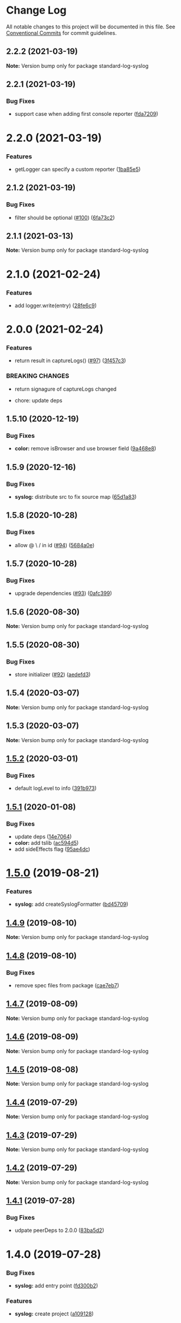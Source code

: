 # Change Log

All notable changes to this project will be documented in this file.
See [Conventional Commits](https://conventionalcommits.org) for commit guidelines.

## 2.2.2 (2021-03-19)

**Note:** Version bump only for package standard-log-syslog





## 2.2.1 (2021-03-19)


### Bug Fixes

* support case when adding first console reporter ([fda7209](https://github.com/unional/standard-log/commit/fda7209a8f72ea6cf2f8d942ed8c1dd29d3cff69))





# 2.2.0 (2021-03-19)


### Features

* getLogger can specify a custom reporter ([1ba85e5](https://github.com/unional/standard-log/commit/1ba85e51c639de8147a82386473c25b2fcf861ca))





## 2.1.2 (2021-03-19)


### Bug Fixes

* filter should be optional ([#100](https://github.com/unional/standard-log/issues/100)) ([6fa73c2](https://github.com/unional/standard-log/commit/6fa73c24d979061c4b390aab4597688d29953fd8))





## 2.1.1 (2021-03-13)

**Note:** Version bump only for package standard-log-syslog





# 2.1.0 (2021-02-24)


### Features

* add logger.write(entry) ([28fe6c9](https://github.com/unional/standard-log/commit/28fe6c955b7c5dd3a13bef5f3276b7f4641b2d1f))





# 2.0.0 (2021-02-24)


### Features

* return result in captureLogs() ([#97](https://github.com/unional/standard-log/issues/97)) ([3f457c3](https://github.com/unional/standard-log/commit/3f457c37a685435a0d20802bb0be33565e58ba20))


### BREAKING CHANGES

* return signagure of captureLogs changed

* chore: update deps





## 1.5.10 (2020-12-19)


### Bug Fixes

* **color:** remove isBrowser and use browser field ([9a468e8](https://github.com/unional/standard-log/commit/9a468e8fb696be680138e707b050b38b4bbb2344))





## 1.5.9 (2020-12-16)


### Bug Fixes

* **syslog:** distribute src to fix source map ([65d1a83](https://github.com/unional/standard-log/commit/65d1a83098bb7c590a88899a828698c661485572))





## 1.5.8 (2020-10-28)


### Bug Fixes

* allow @ \ / in id ([#94](https://github.com/unional/standard-log/issues/94)) ([5684a0e](https://github.com/unional/standard-log/commit/5684a0e43d7dbb5956b3652d87fccee0e638da06))





## 1.5.7 (2020-10-28)


### Bug Fixes

* upgrade dependencies ([#93](https://github.com/unional/standard-log/issues/93)) ([0afc399](https://github.com/unional/standard-log/commit/0afc39942b74e1b2dd551e25b74cdd00739e0416))





## 1.5.6 (2020-08-30)

**Note:** Version bump only for package standard-log-syslog





## 1.5.5 (2020-08-30)


### Bug Fixes

* store initializer ([#92](https://github.com/unional/standard-log/issues/92)) ([aedefd3](https://github.com/unional/standard-log/commit/aedefd37ab90baddd540e728fb3d60be7d539abf))





## 1.5.4 (2020-03-07)

**Note:** Version bump only for package standard-log-syslog





## 1.5.3 (2020-03-07)

**Note:** Version bump only for package standard-log-syslog





## [1.5.2](https://github.com/unional/standard-log/compare/standard-log-syslog@1.5.1...standard-log-syslog@1.5.2) (2020-03-01)


### Bug Fixes

* default logLevel to info ([391b973](https://github.com/unional/standard-log/commit/391b973d504742232786c5266e80fa51bcba7f27))





## [1.5.1](https://github.com/unional/standard-log/compare/standard-log-syslog@1.5.0...standard-log-syslog@1.5.1) (2020-01-08)


### Bug Fixes

* update deps ([14e7064](https://github.com/unional/standard-log/commit/14e7064ede66143a9ebc3ee46d720ea47d4eef07))
* **color:** add tslib ([ac594d5](https://github.com/unional/standard-log/commit/ac594d54d9a5e12752cd18ff4e7a4f77d9e6188d))
* add sideEffects flag ([95ae4dc](https://github.com/unional/standard-log/commit/95ae4dc056bfbf552a645b681182d08cf56ca0b1))





# [1.5.0](https://github.com/unional/standard-log/compare/standard-log-syslog@1.4.9...standard-log-syslog@1.5.0) (2019-08-21)


### Features

* **syslog:** add createSyslogFormatter ([bd45709](https://github.com/unional/standard-log/commit/bd45709))





## [1.4.9](https://github.com/unional/standard-log/compare/standard-log-syslog@1.4.8...standard-log-syslog@1.4.9) (2019-08-10)

**Note:** Version bump only for package standard-log-syslog





## [1.4.8](https://github.com/unional/standard-log/compare/standard-log-syslog@1.4.7...standard-log-syslog@1.4.8) (2019-08-10)


### Bug Fixes

* remove spec files from package ([cae7eb7](https://github.com/unional/standard-log/commit/cae7eb7))





## [1.4.7](https://github.com/unional/standard-log/compare/standard-log-syslog@1.4.6...standard-log-syslog@1.4.7) (2019-08-09)

**Note:** Version bump only for package standard-log-syslog





## [1.4.6](https://github.com/unional/standard-log/compare/standard-log-syslog@1.4.5...standard-log-syslog@1.4.6) (2019-08-09)

**Note:** Version bump only for package standard-log-syslog





## [1.4.5](https://github.com/unional/standard-log/compare/standard-log-syslog@1.4.4...standard-log-syslog@1.4.5) (2019-08-08)

**Note:** Version bump only for package standard-log-syslog





## [1.4.4](https://github.com/unional/standard-log/compare/standard-log-syslog@1.4.3...standard-log-syslog@1.4.4) (2019-07-29)

**Note:** Version bump only for package standard-log-syslog





## [1.4.3](https://github.com/unional/standard-log/compare/standard-log-syslog@1.4.2...standard-log-syslog@1.4.3) (2019-07-29)

**Note:** Version bump only for package standard-log-syslog





## [1.4.2](https://github.com/unional/standard-log/compare/standard-log-syslog@1.4.1...standard-log-syslog@1.4.2) (2019-07-29)

**Note:** Version bump only for package standard-log-syslog





## [1.4.1](https://github.com/unional/standard-log/compare/standard-log-syslog@1.4.0...standard-log-syslog@1.4.1) (2019-07-28)


### Bug Fixes

* udpate peerDeps to 2.0.0 ([83ba5d2](https://github.com/unional/standard-log/commit/83ba5d2))





# 1.4.0 (2019-07-28)


### Bug Fixes

* **syslog:** add entry point ([fd300b2](https://github.com/unional/standard-log/commit/fd300b2))


### Features

* **syslog:** create project ([a109128](https://github.com/unional/standard-log/commit/a109128))
